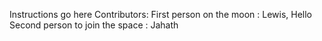 Instructions go here
Contributors:
First person on the moon : Lewis, Hello
Second person to join the space : Jahath
